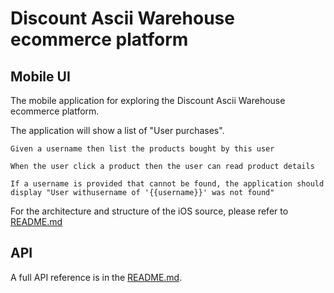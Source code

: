 # Discount Ascii Warehouse ecommerce platform

## Mobile UI
The mobile application for exploring the Discount Ascii Warehouse
ecommerce platform.

The application will show a list of "User purchases".

```
Given a username then list the products bought by this user

When the user click a product then the user can read product details

If a username is provided that cannot be found, the application should display​ "User withusername of '{{username}}' was not found"
```

For the architecture and structure of the iOS source, please refer to [README.md](https://github.com/xuanloct4/daw-purchases/tree/master/ios/README.md)

## API
A full API reference is in the [README.md](https://github.com/xuanloct4/daw-purchases/blob/master/api/README.md).
